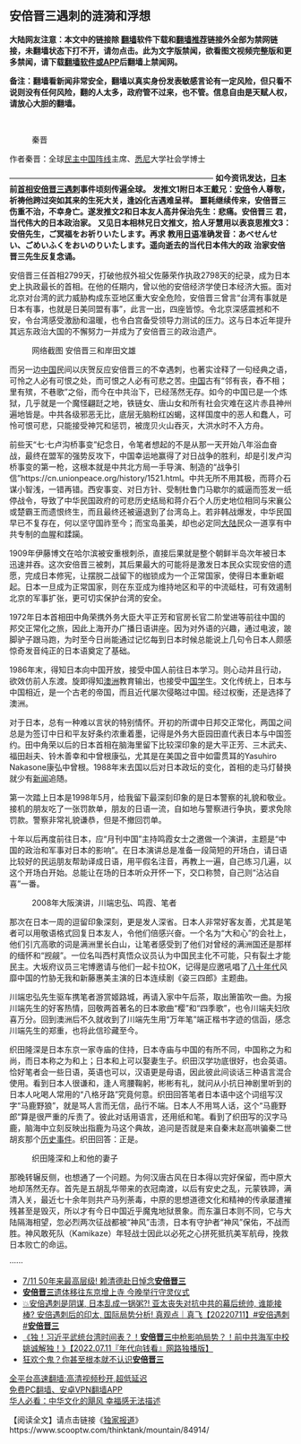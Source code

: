  <!-- 面包屑导航 --> <h2>安倍晋三遇刺的涟漪和浮想</h2> <p class="notice"><b>大陆网友注意：本文中的链接除 <a href="https://github.com/bannedbook/fanqiang" >翻墙</a>软件下载和<a href="https://github.com/killgcd/justmysocks/blob/master/README.md">翻墙推荐</a>链接外全部为禁网链接，未翻墙状态下打不开，请勿点击。此为文字版禁闻，欲看图文视频完整版和更多禁闻，请下载<a href="https://github.com/bannedbook/fanqiang">翻墙软件或APP</a>后翻墙上禁闻网。</p><p>备注：翻墙看新闻非常安全，翻墙以真实身份发表敏感言论有一定风险，但只看不说则没有任何风险，翻的人太多，政府管不过来，也不管。信息自由是天赋人权，请放心大胆的翻墙。</b></p>  <div class="entry"> <br /> <figure><a href="https://i0.wp.com/upload-images-bucket-v64rleca837do.s3.eu-west-1.amazonaws.com/wp-content/uploads/2021/09/18070118/Screen-Shot-2021-09-18-at-5.07.13-pm.png?fit=697%2C460&#038;ssl=1" data-caption="秦晋"></a><figcaption class="wp-caption-text">秦晋</figcaption></figure> <p>作者秦晋：全球<span class='wp_keywordlink'><a href="https://www.bannedbook.org/forum53/topic3825.html" title="民主中国阵线" target="_blank">民主中国阵线</a></span>主席、<a href="https://www.bannedbook.org/bnews/tag/%e6%82%89%e5%b0%bc/" class="st_tag internal_tag" rel="tag" title="标签 悉尼 下的日志">悉尼</a>大学社会学博士</p> <p> ——————————————————————————  <strong>如今资讯发达，<a href="https://www.bannedbook.org/bnews/tag/%e6%97%a5%e6%9c%ac/" class="st_tag internal_tag" rel="tag" title="标签 日本 下的日志">日本</a>前<a href="https://www.bannedbook.org/bnews/tag/%e9%a6%96%e7%9b%b8/" class="st_tag internal_tag" rel="tag" title="标签 首相 下的日志">首相</a><a href="https://www.bannedbook.org/bnews/tag/%e5%ae%89%e5%80%8d%e6%99%8b%e4%b8%89/" class="st_tag internal_tag" rel="tag" title="标签 安倍晋三 下的日志">安倍晋三</a><a href="https://www.bannedbook.org/bnews/tag/%E9%81%87%E5%88%BA/" class="st_tag internal_tag" rel="tag" title="标签 遇刺 下的日志">遇刺</a>事件顷刻传遍全球。</strong>    <strong>发推文1附日本王戴兄：<a href="https://www.bannedbook.org/bnews/tag/%e5%ae%89%e5%80%8d/" class="st_tag internal_tag" rel="tag" title="标签 安倍 下的日志">安倍</a>令人尊敬，祈祷他跨过突如其来的生死大关，逢凶化吉遇难呈祥。</strong>    <strong>噩耗继续传来，安倍晋三伤重不治，不幸身亡。遂发推文2和日本友人高井保治先生：悲痛。安倍晋三</strong>  <strong>君，当代伟大的日本政治家。</strong>    <strong>又见日本相林兄日文推文，拾人牙慧用以表哀思推文3：安倍先生，ご冥福をお祈りいたします。再求</strong>  <strong>教用<a href="https://www.bannedbook.org/bnews/tag/%E6%97%A5%E8%AF%AD/" class="st_tag internal_tag" rel="tag" title="标签 日语 下的日志">日语</a>准确发音：あべせんせい、ごめいふくをおいのりいたします。遥向逝去的当代日本伟大的政</strong>  <strong>治家安倍晋三先生反复念诵。</strong> </p> <p>安倍晋三任首相2799天，打破他叔外祖父佐藤荣作执政2798天的纪录，成为日本史上执政最长的首相。在他的任期内，曾以他的安倍经济学使日本经济大振。面对北京对台湾的武力威胁构成东亚地区重大安全危险，安倍晋三曾言“台湾有事就是日本有事，也就是日美同盟有事”，此言一出，四座皆惊。令北京深感震撼和不安，令台湾感受激励和温暖，也令白宫备受领导力测试的压力。这与日本近年提升其远东政治大国的不懈努力一并成为了安倍晋三的政治遗产。</p> <figure id="attachment_67296" aria-describedby="caption-attachment-67296" style="width: 300px" class="wp-caption alignnone"><figcaption id="caption-attachment-67296" class="wp-caption-text">网络截图 安倍晋三和岸田文雄</figcaption></figure> <p>而另一边<span class='wp_keywordlink_affiliate'><a href="https://www.bannedbook.org/" title="中国" target="_blank">中国</a></span>民间以庆贺反应安倍晋三的不幸遇刺，也著实诠释了一句经典之语，可怜之人必有可恨之处，而可恨之人必有可悲之苦。<a href="https://www.bannedbook.org/bnews/tag/%E4%B8%AD%E5%9B%BD/" class="st_tag internal_tag" rel="tag" title="标签 中国 下的日志">中国</a>古有“邻有丧，舂不相；里有殡，不巷歌”之俗，而今在中共治下，已经荡然无存。如今的中国已是一个炼狱，几乎就是一个魔怪翩跹之地，铁链女、唐山女和所有社会灾难在这片赤县神州遍地皆是。中共各级邪恶无比，底层无脑粉红凶蝎，这样国度中的恶人和蠢人，可怜可恨可悲，只能接受神咒和惩罚，被庞贝火山吞灭，大洪水时不入方舟。</p>  <p>前些天“七·七卢沟桥事变”纪念日，令笔者想起的不是从那一天开始八年浴血奋战，最终在盟军的强势反攻下，中国幸运地赢得了对日战争的胜利，却是引发卢沟桥事变的第一枪，这根本就是中共北方局一手导演、制造的“战争引信”https://cn.unionpeace.org/history/1521.html。中共无所不用其极，而蒋介石谋小智浅，一错再错。西安事变、对日方针、受制杜鲁门马歇尔的威逼而签发一纸停战令，导致了中华民国政府的可悲历史结局和蒋介石个人历史地位相同与宋襄公或楚霸王而遗恨终生，而且最终还被逼退到了台湾岛上。若非韩战爆发，中华民国早已不复存在，何以坚守国祚至今；而宝岛虽美，却也必定同<span class='wp_keywordlink_affiliate'><a href="https://www.bannedbook.org/" title="大陆" target="_blank">大陆</a></span>民众一道享有中共专制的血腥和蹂躏。</p> <p>1909年伊藤博文在哈尔滨被安重根刺杀，直接后果就是整个朝鲜半岛次年被日本迅速并吞。这次安倍晋三被刺，其后果最大的可能将是激发日本民众实现安倍的遗愿，完成日本修宪，让摆脱二战留下的枷锁成为一个正常国家，使得日本重新崛起。日本一旦成为正常国家，则在东亚成为维持地区和平的中流砥柱，可有效遏制北京的军事扩张，更可切实保护台湾的安全。</p> <p>1972年日本首相田中角荣携外务大臣大平正芳和官房长官二阶堂进等前往中国的邦交正常化之旅，因此上海开办广播日语讲座。因为对外语的兴趣，通过电波，跛脚驴子跟马跑，为时至今日尚能通过记忆每到日本时候总能说上几句令日本人颇感惊奇发音纯正的日本语奠定了基础。</p> <p>1986年末，得知日本向中国开放，接受中国人前往日本学习。则心动并且行动，欲效仿前人东渡。旋即得知<a href="https://www.bannedbook.org/bnews/tag/%e6%be%b3%e6%b4%b2/" class="st_tag internal_tag" rel="tag" title="标签 澳洲 下的日志">澳洲</a>教育输出，也接受中<span class='wp_keywordlink'><a href="https://www.bannedbook.org/forum24/" title="国学传统文化禁书" target="_blank">国学</a></span>生。文化传统上，日本与中国相近，是一个古老的帝国，而且近代屡次侵略过中国。经过权衡，还是选择了澳洲。</p>  <p>对于日本，总有一种难以言状的特别情怀。开初的所谓中日邦交正常化，两国之间总是为签订中日和平友好条约浓重着墨，记得是外务大臣园田直代表日本与中国签约。田中角荣以后的日本首相在脑海里留下比较深印象的是大平正芳、三木武夫、福田赳夫、铃木善幸和中曾根康弘，尤其是在美国之音中如雷贯耳的Yasuhiro Nakasone康弘中曾根。1988年末去国以后对日本政坛的变化，首相的走马灯替换就少有<span class='wp_keywordlink_affiliate'><a href="https://www.bannedbook.org/" title="新闻">新闻</a></span>追随。</p> <p>第一次踏上日本是1998年5月，给我留下最深刻印象的是日本警察的礼貌和敬业。接机的朋友吃了一张罚款单，朋友的日语一流，自如地与警察进行争执，要求免除罚款。警察非常礼貌谦恭，但是不撤回罚单。</p> <p>十年以后再度前往日本，应“月刊中国”主持鸣霞女士之邀做一个演讲，主题是“中国的政治和军事对日本的影响”。在日本演讲总是准备一段简短的开场白，请日语比较好的民运朋友帮助译成日语，用平假名注音，再教上一遍，自己练习几遍，以这个开场白开始。总能让在场的日本听众开怀一下，交口称赞，自己则“沾沾自喜”一番。</p> <figure id="attachment_67297" aria-describedby="caption-attachment-67297" style="width: 300px" class="wp-caption alignnone"><figcaption id="caption-attachment-67297" class="wp-caption-text">2008年大阪演讲，川端忠弘、鸣霞、笔者</figcaption></figure> <p>那次在日本一周的逗留印象深刻，更是发人深省。日本人非常好客友善，尤其是笔者可以用敬语格式回复日本友人，令他们倍感兴奋。一个名为“大和心”的会社上，他们引亢高歌的词是满洲里长白山，让笔者感受到了他们对曾经的满洲国还是那样的缅怀和“觊觎”。一位名叫西村真悟众议员认为中国民主化不可能，只有裂土才能民主。大坂府议员三宅博邀请与他们一起卡拉OK，记得是应邀吼唱了<span class='wp_keywordlink'><a href="https://www.bannedbook.org/forum2/topic939.html" title="《八十年代访谈录》" target="_blank">八十年代</a></span>风靡中国的竹胁无我和新藤惠美主演的日本连续剧《姿三四郎》主题曲。</p>  <p>川端忠弘先生驱车携笔者游赏姬路城，再请入家中午后茶，取出箫笛吹一曲。为报川端先生的好客热情，回敬两首著名的日本歌曲“樱”和“四季歌”，也令川端夫妇欣喜万分。回到澳洲后不久就收到了川端先生用“万年笔”端正楷书字迹的信函，感念川端先生的郑重，也将此信珍藏至今。</p> <p>织田隆深是日本东京一家寺庙的住持，日本寺庙与中国的有所不同，中国称之为和尚，而日本称之为和上；日本和上可以娶妻生子。织田汉学功底很好，也会英语。恰好笔者会一些日语，英语也可以，汉语更是母语，因此彼此间谈话三种语言混合使用。看到日本人很谦和，逢人弯腰鞠躬，彬彬有礼，就问从小抗日神剧里听到的日本人叱喝人常用的“八格牙路”究竟何意。织田回答笔者日本语中这个词组写汉字“马鹿野狼”，就是骂人言而无信，品行不端。日本人不用骂人话，这个“马鹿野郎”算是很严重的斥责了。彼此对话用语言，还用纸和笔。看到了织田写的汉字马鹿，脑海中立刻反映出指鹿为马这个典故，追问是否就是来自秦末赵高哄骗秦二世胡亥那个<span class='wp_keywordlink'><a href="https://www.bannedbook.org/forum33/" title="近代历史事件真相" target="_blank">历史事件</a></span>。织田回答：正是。</p> <figure id="attachment_67295" aria-describedby="caption-attachment-67295" style="width: 300px" class="wp-caption alignnone"><figcaption id="caption-attachment-67295" class="wp-caption-text">织田隆深和上和他的妻子</figcaption></figure> <p>那晚转辗反侧，也想通了一个问题。为何汉唐古风在日本得以完好保留，而中原大地却荡然无存。首先是五胡乱华带来的衣冠南渡，以后有安史之乱，元蒙铁蹄，满清入关，最近七十余年则共产马列荼毒，中原的思想道德文化和精神的传承屡遭摧残甚至是毁灭，所以才有今日中国近乎魔鬼地狱景象。而东瀛日本则不同，它与大陆隔海相望，忽必烈两次征战都被“神风”击溃，日本有守护者“神风”保佑，不战而胜。神风敢死队（Kamikaze）年轻战士因此以必死之心拼死抵抗美军航母，挽救日本败亡的命运。</p> <p>······</p>  <div id="taboola-mid-1"></div>  <ul class='op-related-articles' title='相关阅读'> <li><a href='https://www.bannedbook.org/bnews/taiwannews/20220711/1756885.html' target='_blank'>7/11 50年来最高层级! 赖清德赴日悼念<b>安倍晋三</b></a></li> <li><a href='https://www.bannedbook.org/bnews/comments/20220711/1756866.html' target='_blank'><b>安倍晋三</b>遗体移往东京增上寺 今晚举行守灵仪式</a></li> <li><a href='https://www.bannedbook.org/bnews/bannedvideo/20220711/1756831.html' target='_blank'>💥安倍遇刺是阴谋, 日本乱成一锅粥?! 亚太丧失对抗中共的幕后统帅, 谁能接棒? 安倍遇刺后的印太, 国际局势分析! 真观点｜真飞【20220711】#安倍遇刺 #<b>安倍晋三</b></a></li> <li><a href='https://www.bannedbook.org/bnews/taiwannews/20220711/1756809.html' target='_blank'>《独！习近平武统台湾时间表？！<b>安倍晋三</b>中枪影响局势？！前中共海军中校姚诚解独！》【2022.07.11『年代向钱看』网路独播版】</a></li> <li><a href='https://www.bannedbook.org/bnews/cnnews/20220711/1756748.html' target='_blank'>狂欢个鬼？你甚至根本就不认识<b>安倍晋三</b></a></li> </ul> <p class="texttj"> <a href="https://github.com/bannedbook/fanqiang/wiki/V2ray%E6%9C%BA%E5%9C%BA" target="_blank">全平台高速翻墙:高清视频秒开,超低延迟</a><br/> <a href="https://github.com/bannedbook/fanqiang/wiki/%E7%A6%81%E9%97%BB%E7%BD%91%E5%AE%89%E5%8D%93%E7%BF%BB%E5%A2%99%E6%96%B0%E9%97%BBAPP" target="_blank">免费PC翻墙、安卓VPN翻墙APP</a><br/> <a href="https://www.bannedbook.org/bnews/comments/20220220/1694796.html" target="_blank">华人必看：中华文化的飓风 幸福感无法描述</a> </p><p>【阅读全文】请点击链接《<a href="https://www.scooptw.com/thinktank/mountain/84914/">独家报道</a>》https://www.scooptw.com/thinktank/mountain/84914/</p><a name='sharetosocial'></a>  <div style="margin-bottom:5px;padding-bottom:5px;clear:both"> <div id="archive-pix-1" class="banner-ads"> <!-- AuctionX Display platform tag START --> <div id="27602x728x90x621x_ADSLOT1" clicktrack="%%CLICK_URL_ESC%%"></div>  <!-- AuctionX Display platform tag END --> </div> <div id="archive-pix-2" class="banner-ads"> <!-- AuctionX Display platform tag START --> <div id="27556x300x250x621x_ADSLOT1" clicktrack="%%CLICK_URL_ESC%%" style="margin:0 auto;text-align:center"></div>  <!-- AuctionX Display platform tag END --> </div> </div>  <div id="archive-pix-1" class="banner-ads"> <!-- AuctionX Display platform tag START --> <div id="27603x728x90x621x_ADSLOT1" clicktrack="%%CLICK_URL_ESC%%"></div>  <!-- AuctionX Display platform tag END --> </div> </div><!--END ENTRY--> 